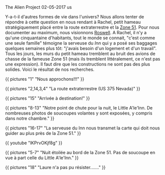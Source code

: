 The Alien Project
02-05-2017
us

Y-a-t-il d'autres formes de vie dans l'univers? Nous allons tenter de répondre à cette question en nous rendant à Rachel, petit hameau stratégiquement placé entre la route extraterrestre et la [Zone 51](https://fr.wikipedia.org/wiki/Zone_51). Pour nous documenter au maximum, nous visionnons [Roswell](https://fr.wikipedia.org/wiki/Affaire_de_Roswell). A Rachel, il n'y a qu'une cinquantaine d'habitants, tout le monde se connait, "c'est comme une seule famille" témoigne la serveuse du *Inn* qui y a posé ses baggages quelques semaines plus tôt: "j'avais besoin d'un logement et d'un travail". Tous les jours, les murs du petit hameau tremblent au bruit des avions de chasse de la fameuse Zone 51 (mais ils tremblent littéralement, ce n'est pas une expression). Il faut dire que les constructions ne sont pas des plus solides. Voici le résultat de nos recherches.

{{ pictures "1" "Nous approchons!!!" }}

{{ pictures "2,14,3,4" "La route extraterrestre (US 375 Nevada)" }}

{{ pictures "15" "Arrivée à destination!" }}

{{ pictures "8-13" "Notre point de chute pour la nuit, le Little A'le'Inn. De nombreuses photos de soucoupes volantes y sont exposées, y compris dans notre chambre." }}

{{ pictures "16-17" "La serveuse du Inn nous transmet la carte qui doit nous guider au plus près de la Zone 51." }}

<div class="center">
  {{ youtube "lKPrvOKjf8g" }}
</div>

{{ pictures "5-7" "Nuit étoilée au bord de la Zone 51. Pas de soucoupe en vue à part celle du Little A'le'Inn." }}

{{ pictures "18" "Laure n'a pas pu résister......." }}
